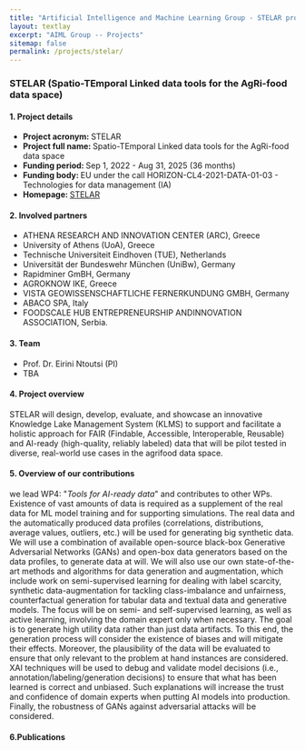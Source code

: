 ```yaml
---
title: "Artificial Intelligence and Machine Learning Group - STELAR project"
layout: textlay
excerpt: "AIML Group -- Projects"
sitemap: false
permalink: /projects/stelar/
---
```


### STELAR (Spatio-TEmporal Linked data tools for the AgRi-food data space)

#### 1. Project details
- <b>Project acronym: </b> STELAR 
- <b>Project full name: </b> Spatio-TEmporal Linked data tools for the AgRi-food data space
- <b>Funding period: </b> Sep 1, 2022 - Aug 31, 2025 (36 months)
- <b>Funding body: </b> EU under the call HORIZON-CL4-2021-DATA-01-03 - Technologies for data management (IA)
- <b>Homepage: </b> <a href="https://stelar-project.eu/" target="_new"> STELAR </a>

#### 2. Involved partners
- ATHENA RESEARCH AND INNOVATION CENTER (ARC), Greece
- University of Athens (UoA), Greece
- Technische Universiteit Eindhoven (TUE), Netherlands
- Universität der Bundeswehr München (UniBw), Germany
- Rapidminer GmBH, Germany
- AGROKNOW IKE, Greece
- VISTA GEOWISSENSCHAFTLICHE FERNERKUNDUNG GMBH, Germany
- ABACO SPA, Italy
- FOODSCALE HUB ENTREPRENEURSHIP ANDINNOVATION ASSOCIATION, Serbia.

#### 3. Team
- Prof. Dr. Eirini Ntoutsi (PI)
- TBA 

#### 4. Project overview
STELAR will design, develop, evaluate, and showcase an innovative Knowledge Lake Management System (KLMS) to support and facilitate a holistic approach for FAIR (Findable, Accessible, Interoperable, Reusable) and AI-ready (high-quality, reliably labeled) data that will be pilot tested in diverse, real-world use cases in the agrifood data space.

<!-- STELAR will design, develop, evaluate, and showcase an innovative Knowledge Lake Management System (KLMS) to support and facilitate a holistic approach for FAIR (Findable, Accessible, Interoperable, Reusable) and AI-ready (high-quality, reliably labeled) data. The STELAR KLMS will allow to (semi-)automatically turn a raw data lake into a knowledge lake. This is achieved by (1) enhancing the data lake with a knowledge layer, and (2) developing and integrating a set of data management tools and workflows. The knowledge layer will comprise: (a) a data catalog offering automatically enhanced metadata for the raw data assets in the lake, and (b) a knowledge graph that semantically describes and interlinks these data assets using suitable domain ontologies and vocabularies. The provided tools and workflows will offer novel functionalities for: (a) data discovery and quality management; (b) data linking and alignment; and (c) data annotation and synthetic data generation. The KLMS will combine both human-in-the-loop and automatic approaches, to leverage background knowledge of domain experts while minimizing their involvement. To reduce manual effort and time, it will increase the automation of finding and selecting relevant data sources, configuring, and tuning the involved data management tools, and designing, executing, and monitoring end-to-end data processing workflows adapted to different user needs. The KLMS will include specialized tools and functions for geospatial, temporal, and textual data. An organization, ranging from a data-intensive SME to the operator of a data marketplace, will be able to use the STELAR KLMS to increase the readiness of its data assets for use in AI applications and for being shared and exchanged within a common data space. The STELAR KLMS will be pilot tested in diverse, real-world use cases in the agrifood data space, one of the nine data spaces of strategic societal and economic importance identified in the European Strategy for Data.-->

#### 5. Overview of our contributions
we lead WP4: "<i>Tools for AI-ready data</i>" and contributes to other WPs.
Existence of vast amounts of data is required as a supplement of the real data for ML model training and for supporting simulations. The real data and the automatically produced data profiles (correlations, distributions, average values, outliers, etc.) will be used for generating big synthetic data. We will use a combination of available open-source black-box Generative Adversarial Networks (GANs) and open-box data generators based on the data profiles, to generate data at will. We will also use our own state-of-the-art methods and algorithms for data generation and augmentation, which include work on semi-supervised learning for dealing with label scarcity, synthetic data-augmentation for tackling class-imbalance and unfairness, counterfactual generation for tabular data and textual data and generative models. The focus will be on semi- and self-supervised learning, as well as active learning, involving the domain expert only when necessary. The goal is to generate high utility data rather than just data artifacts. To this end, the generation process will consider the existence of biases and will mitigate their effects. Moreover, the plausibility of the data will be evaluated to ensure that only relevant to the problem at hand instances are considered. XAI techniques will be used to debug and validate model decisions (i.e., annotation/labeling/generation decisions) to ensure that what has been learned is correct and unbiased. Such explanations will increase the trust and confidence of domain experts when putting AI models into production. Finally, the robustness of GANs against adversarial attacks will be considered.

#### 6.Publications
